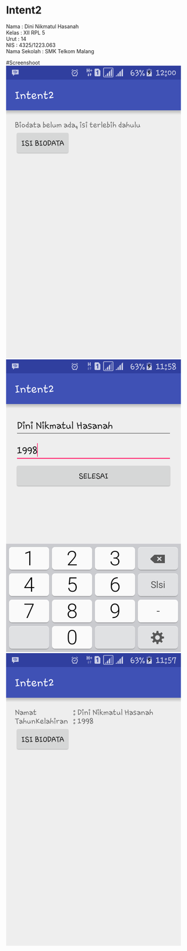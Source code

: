 # Intent2

Nama : Dini Nikmatul Hasanah <br>
Kelas : XII RPL 5 <br>
Urut : 14 <br>
NIS : 4325/1223.063 <br>
Nama Sekolah : SMK Telkom Malang <br>

#Screenshoot
![Intent2_1](https://github.com/DiniNikmatulHasanah/Intent2/blob/master/Intent2_1.png)
![Intent2_2](https://github.com/DiniNikmatulHasanah/Intent2/blob/master/Intent2_2.png)
![Intent2_3](https://github.com/DiniNikmatulHasanah/Intent2/blob/master/Intent2_3.png)
